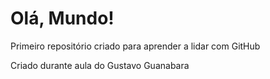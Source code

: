 # Olá, Mundo!
 Primeiro repositório criado para aprender a lidar com GitHub

Criado durante aula do Gustavo Guanabara
